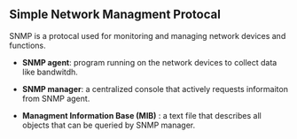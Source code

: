 ## Simple Network Managment Protocal ## 

SNMP is a protocal used for monitoring and managing network devices and functions. 

* **SNMP agent**: program running on the network devices to collect data like bandwitdh.    

* **SNMP manager**: a centralized console that actively requests informaiton from SNMP agent. 

* **Managment Information Base (MIB)** : a text file that describes all objects that can be queried by SNMP manager.    
